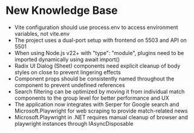 # New Knowledge Base

- Vite configuration should use process.env to access environment variables, not vite.env
- The project uses a dual-port setup with frontend on 5503 and API on 5501
- When using Node.js v22+ with "type": "module", plugins need to be imported dynamically using await import()
- Radix UI Dialog (Sheet) components need explicit cleanup of body styles on close to prevent lingering effects
- Component props should be consistently named throughout the component to prevent undefined references 
- Search filtering can be optimized by moving it from individual match components to the group level for better performance and UX 
- The application now integrates with Serper for Google search and Microsoft.Playwright for web scraping to provide match-related news
- Microsoft.Playwright in .NET requires manual cleanup of browser and playwright instances through IAsyncDisposable 